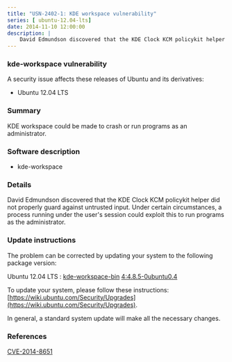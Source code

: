```yaml
---
title: "USN-2402-1: KDE workspace vulnerability"
series: [ ubuntu-12.04-lts]
date: 2014-11-10 12:00:00
description: |
    David Edmundson discovered that the KDE Clock KCM policykit helper did not properly guard against untrusted input. Under certain circumstances, a process running under the user&#39;s session could exploit this to run programs as the administrator. 
--- 
```

 
### kde-workspace vulnerability

A security issue affects these releases of Ubuntu and its derivatives:

* Ubuntu 12.04 LTS

### Summary

KDE workspace could be made to crash or run programs as an administrator. 

### Software description

* kde-workspace 

### Details

David Edmundson discovered that the KDE Clock KCM policykit helper did not properly guard against untrusted input. Under certain circumstances, a process running under the user&#39;s session could exploit this to run programs as the administrator. 

### Update instructions

The problem can be corrected by updating your system to the following package version:

Ubuntu 12.04 LTS
 : [kde-workspace-bin](https://launchpad.net/ubuntu/+source/kde-workspace) <span> [4:4.8.5-0ubuntu0.4](https://launchpad.net/ubuntu/+source/kde-workspace/4:4.8.5-0ubuntu0.4) </span> 

To update your system, please follow these instructions: [https://wiki.ubuntu.com/Security/Upgrades](https://wiki.ubuntu.com/Security/Upgrades).

In general, a standard system update will make all the necessary changes. 

### References

 [CVE-2014-8651](http://people.ubuntu.com/~ubuntu-security/cve/CVE-2014-8651)
 
